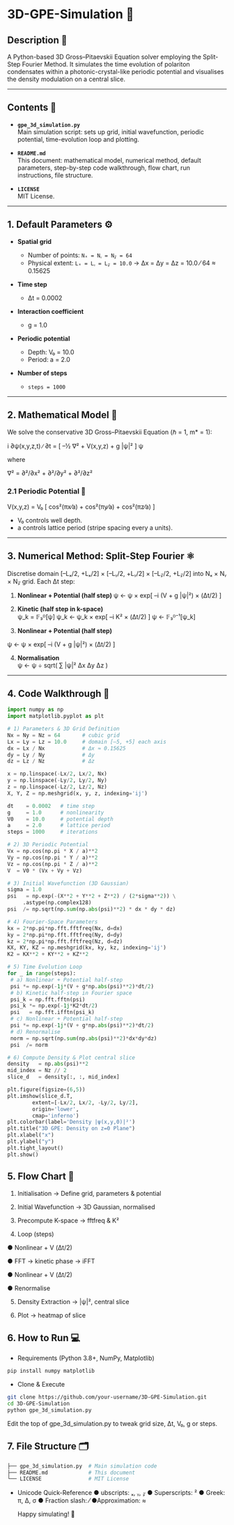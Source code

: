 # 3D-GPE-Simulation 🚀

## Description 🌟

A Python-based 3D Gross–Pitaevskii Equation solver employing the Split-Step Fourier Method. It simulates the time evolution of polariton condensates within a photonic-crystal-like periodic potential and visualises the density modulation on a central slice.

---

## Contents 📂

- **`gpe_3d_simulation.py`**  
  Main simulation script: sets up grid, initial wavefunction, periodic potential, time-evolution loop and plotting.

- **`README.md`**  
  This document: mathematical model, numerical method, default parameters, step-by-step code walkthrough, flow chart, run instructions, file structure.

- **`LICENSE`**  
  MIT License.

---

## 1. Default Parameters ⚙️

- **Spatial grid**  
  - Number of points: `Nₓ = Nᵧ = N𝓏 = 64`  
  - Physical extent: `Lₓ = Lᵧ = L𝓏 = 10.0` → Δx = Δy = Δz = 10.0 ⁄ 64 ≈ 0.15625  

- **Time step**  
  - Δt = 0.0002  

- **Interaction coefficient**  
  - g = 1.0  

- **Periodic potential**  
  - Depth: V₀ = 10.0  
  - Period: a = 2.0  

- **Number of steps**  
  - `steps = 1000`

---

## 2. Mathematical Model 📐

We solve the conservative 3D Gross–Pitaevskii Equation (ℏ = 1, m* = 1):

i ∂ψ(x,y,z,t) ∕ ∂t = [ –½ ∇² + V(x,y,z) + g |ψ|² ] ψ

where

∇² = ∂²/∂x² + ∂²/∂y² + ∂²/∂z²

### 2.1 Periodic Potential 📏

V(x,y,z) = V₀ [ cos²(πx⁄a) + cos²(πy⁄a) + cos²(πz⁄a) ]


- V₀ controls well depth.  
- a controls lattice period (stripe spacing every a units).

---

## 3. Numerical Method: Split-Step Fourier ⚛️

Discretise domain [–Lₓ/2, +Lₓ/2] × [–Lᵧ/2, +Lᵧ/2] × [–L𝓏/2, +L𝓏/2] into Nₓ × Nᵧ × N𝓏 grid. Each Δt step:

1. **Nonlinear + Potential (half step)**
ψ ← ψ × exp[ –i (V + g |ψ|²) × (Δt/2) ]


2. **Kinetic (half step in k-space)**  
ψ_k = 𝔽₃ᴰ[ψ]
ψ_k ← ψ_k × exp[ –i K² × (Δt/2) ]
ψ ← 𝔽₃ᴰ⁻¹[ψ_k]

3. **Nonlinear + Potential (half step)**  

ψ ← ψ × exp[ –i (V + g |ψ|²) × (Δt/2) ]

4. **Normalisation**  
ψ ← ψ ÷ sqrt( ∑ |ψ|² Δx Δy Δz )


---

## 4. Code Walkthrough 📝

```python
import numpy as np
import matplotlib.pyplot as plt

# 1) Parameters & 3D Grid Definition
Nx = Ny = Nz = 64       # cubic grid
Lx = Ly = Lz = 10.0     # domain [–5, +5] each axis
dx = Lx / Nx            # Δx ≈ 0.15625
dy = Ly / Ny            # Δy
dz = Lz / Nz            # Δz

x = np.linspace(-Lx/2, Lx/2, Nx)
y = np.linspace(-Ly/2, Ly/2, Ny)
z = np.linspace(-Lz/2, Lz/2, Nz)
X, Y, Z = np.meshgrid(x, y, z, indexing='ij')

dt    = 0.0002   # time step
g     = 1.0      # nonlinearity
V0    = 10.0     # potential depth
a     = 2.0      # lattice period
steps = 1000     # iterations

# 2) 3D Periodic Potential
Vx = np.cos(np.pi * X / a)**2
Vy = np.cos(np.pi * Y / a)**2
Vz = np.cos(np.pi * Z / a)**2
V  = V0 * (Vx + Vy + Vz)

# 3) Initial Wavefunction (3D Gaussian)
sigma = 1.0
psi   = np.exp(-(X**2 + Y**2 + Z**2) / (2*sigma**2)) \
     .astype(np.complex128)
psi  /= np.sqrt(np.sum(np.abs(psi)**2) * dx * dy * dz)

# 4) Fourier-Space Parameters
kx = 2*np.pi*np.fft.fftfreq(Nx, d=dx)
ky = 2*np.pi*np.fft.fftfreq(Ny, d=dy)
kz = 2*np.pi*np.fft.fftfreq(Nz, d=dz)
KX, KY, KZ = np.meshgrid(kx, ky, kz, indexing='ij')
K2 = KX**2 + KY**2 + KZ**2

# 5) Time Evolution Loop
for _ in range(steps):
 # a) Nonlinear + Potential half-step
 psi *= np.exp(-1j*(V + g*np.abs(psi)**2)*dt/2)
 # b) Kinetic half-step in Fourier space
 psi_k = np.fft.fftn(psi)
 psi_k *= np.exp(-1j*K2*dt/2)
 psi   = np.fft.ifftn(psi_k)
 # c) Nonlinear + Potential half-step
 psi *= np.exp(-1j*(V + g*np.abs(psi)**2)*dt/2)
 # d) Renormalise
 norm = np.sqrt(np.sum(np.abs(psi)**2)*dx*dy*dz)
 psi  /= norm

# 6) Compute Density & Plot central slice
density   = np.abs(psi)**2
mid_index = Nz // 2
slice_d   = density[:, :, mid_index]

plt.figure(figsize=(6,5))
plt.imshow(slice_d.T,
        extent=[-Lx/2, Lx/2, -Ly/2, Ly/2],
        origin='lower',
        cmap='inferno')
plt.colorbar(label='Density |ψ(x,y,0)|²')
plt.title("3D GPE: Density on z=0 Plane")
plt.xlabel("x")
plt.ylabel("y")
plt.tight_layout()
plt.show()
```
## 5. Flow Chart 🔄
1. Initialisation → Define grid, parameters & potential

2. Initial Wavefunction → 3D Gaussian, normalised

3. Precompute K-space → fftfreq & K²

4. Loop (steps)

  ● Nonlinear + V (Δt/2)

  ● FFT → kinetic phase → iFFT

  ● Nonlinear + V (Δt/2)

  ● Renormalise

5. Density Extraction → |ψ|², central slice

6. Plot → heatmap of slice

## 6. How to Run 💻
* Requirements
(Python 3.8+, NumPy, Matplotlib)
```bash
pip install numpy matplotlib
```
* Clone & Execute
```bash
git clone https://github.com/your-username/3D-GPE-Simulation.git
cd 3D-GPE-Simulation
python gpe_3d_simulation.py
```
Edit the top of gpe_3d_simulation.py to tweak grid size, Δt, V₀, g or steps.

## 7. File Structure 🗂️
```bash
├── gpe_3d_simulation.py  # Main simulation code
├── README.md             # This document
└── LICENSE               # MIT License
```
* Unicode Quick-Reference
  ● ubscripts: ₓ, ᵧ, 𝓏
  ●  Superscripts: ²
  ● Greek: π, Δ, σ
  ● Fraction slash: ⁄
  ●Approximation: ≈
  
  Happy simulating! 🚀
